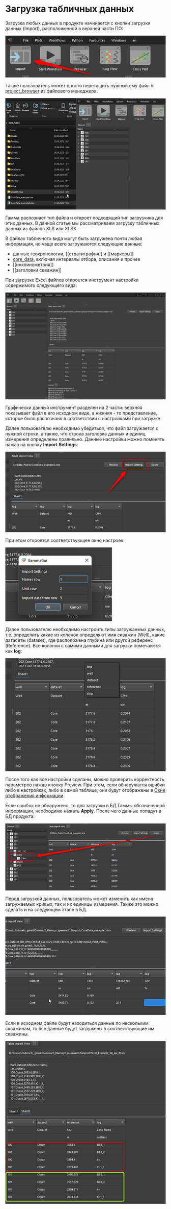 # Загрузка табличных данных

Загрузка любых данных в продукте начинается с кнопки загрузки данных (Import), расположенной в верхней части ПО:

![](import_tables_img/2023-08-11_08h50_18.png)

Также пользователь может просто перетащить нужный ему файл в [project_browser](../ux/basic_widgets/project_browser.md) из файлового менеджера.

![](import_tables_img/2023-08-11_08h54_58.gif)

Гамма распознает тип файла и откроет подходящий тип загрузчика для этих данных. В данной статье мы рассматриваем загрузку табличных данных из файлов XLS или XLSX.

В файлах табличного вида могут быть загружена почти любая информация, но чаще всего загружаются следующие данные:
+ данные геохронологии, [[стратиграфия]] и [[маркеры]]
+ [core_data](../theory/core_data.md), включая интервалы отбора, описания и прочее
+ [[инклинометрия]]
+ [[заголовки скважин]]

При загрузке Excel файлов откроется инструмент настройки содержимого следующего вида:

![](import_tables_img/Pasted%20image%2020230811084832.png)

Графически данный инструмент разделен на 2 части: верхняя показывает файл в его исходном виде, а нижняя - то представление, которое было распознано в соответствии с настройками при загрузке.

Далее пользователю необходимо убедиться, что файл загружается с нужной строки, а также, что строка заголовка данных и единиц измерения определены правильно. Данные настройки можно поменять нажав на кнопку **Import Settings**:

![](import_tables_img/Pasted%20image%2020230811090119.png)

При этом откроется соответствующее окно настроек:

![](import_tables_img/2023-08-11_09h01_46.png)

Далее пользователю необходимо настроить типы загружаемых данных, т.е. определить какие из колонок определяют имя скважин (Well), какие датасеты (dataset), где расположена глубина или другой референс (Reference). Все колонки с самими данными для загрузки помечаются как **log**:

![](import_tables_img/2023-08-11_09h05_42.png)

После того как все настройки сделаны, можно проверить корректность параметров нажав кнопку Preview. При этом, если обнаружатся ошибки либо в настройках, либо в самой таблице, они будут отображены в [Окне отображения информации](../ux/basic_widgets/journal.md)

Если ошибок не обнаружено, то для загрузки в БД Гаммы обозначенной информации, необходимо нажать **Apply**. После чего данные попадут в БД продукта:

![](import_tables_img/2023-08-11_09h09_39.png)

Перед загрузкой данных, пользователь может изменить как имена загружаемых кривых, так и их единицы измерения. Также это можно сделать и на следующем этапе в БД.

![](import_tables_img/2023-08-11_09h34_03.gif)

Если в исходном файле будут находиться данные по нескольким скважинам, то все данные будут загружены в соответствующие им скважины.

![](import_tables_img/2023-08-11_09h49_23.png)

